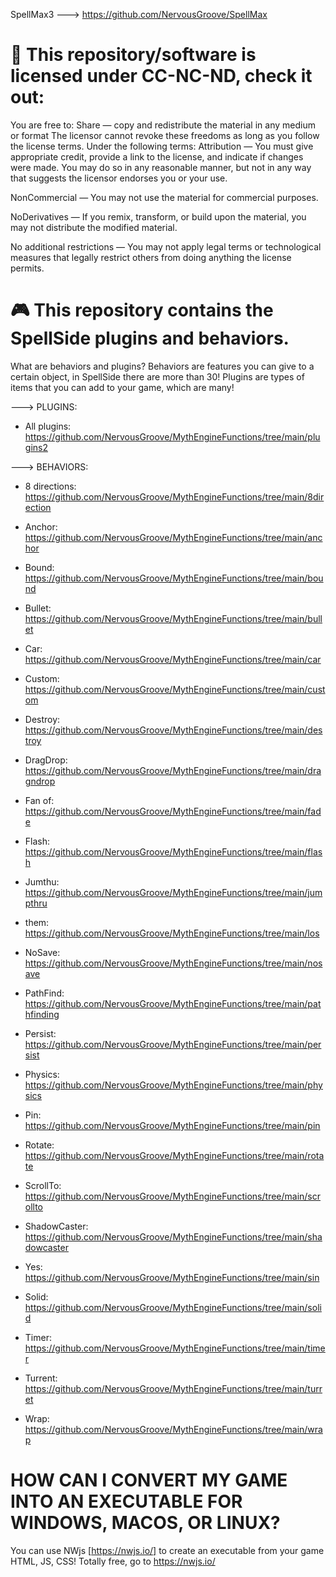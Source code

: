 SpellMax3 ---> https://github.com/NervousGroove/SpellMax

# 📜 This repository/software is licensed under CC-NC-ND, check it out:

You are free to:
Share — copy and redistribute the material in any medium or format
The licensor cannot revoke these freedoms as long as you follow the license terms.
Under the following terms:
Attribution — You must give appropriate credit, provide a link to the license, and indicate if changes were made. You may do so in any reasonable manner, but not in any way that suggests the licensor endorses you or your use.

NonCommercial — You may not use the material for commercial purposes.

NoDerivatives — If you remix, transform, or build upon the material, you may not distribute the modified material.

No additional restrictions — You may not apply legal terms or technological measures that legally restrict others from doing anything the license permits.

# 🎮 This repository contains the SpellSide plugins and behaviors. 
What are behaviors and plugins? Behaviors are features you can give to a certain object, in SpellSide there are more than 30! Plugins are types of items that you can add to your game, which are many!

---> PLUGINS:
- All plugins: https://github.com/NervousGroove/MythEngineFunctions/tree/main/plugins2

---> BEHAVIORS:
- 8 directions:
https://github.com/NervousGroove/MythEngineFunctions/tree/main/8direction

- Anchor:
https://github.com/NervousGroove/MythEngineFunctions/tree/main/anchor

- Bound:
https://github.com/NervousGroove/MythEngineFunctions/tree/main/bound

- Bullet:
https://github.com/NervousGroove/MythEngineFunctions/tree/main/bullet

- Car:
https://github.com/NervousGroove/MythEngineFunctions/tree/main/car

- Custom:
https://github.com/NervousGroove/MythEngineFunctions/tree/main/custom

- Destroy:
https://github.com/NervousGroove/MythEngineFunctions/tree/main/destroy

- DragDrop:
https://github.com/NervousGroove/MythEngineFunctions/tree/main/dragndrop

- Fan of:
https://github.com/NervousGroove/MythEngineFunctions/tree/main/fade

- Flash:
https://github.com/NervousGroove/MythEngineFunctions/tree/main/flash

- Jumthu:
https://github.com/NervousGroove/MythEngineFunctions/tree/main/jumpthru

- them:
https://github.com/NervousGroove/MythEngineFunctions/tree/main/los

- NoSave:
https://github.com/NervousGroove/MythEngineFunctions/tree/main/nosave

- PathFind:
https://github.com/NervousGroove/MythEngineFunctions/tree/main/pathfinding

- Persist:
https://github.com/NervousGroove/MythEngineFunctions/tree/main/persist

- Physics:
https://github.com/NervousGroove/MythEngineFunctions/tree/main/physics

- Pin:
https://github.com/NervousGroove/MythEngineFunctions/tree/main/pin

- Rotate:
https://github.com/NervousGroove/MythEngineFunctions/tree/main/rotate

- ScrollTo:
https://github.com/NervousGroove/MythEngineFunctions/tree/main/scrollto

- ShadowCaster:
https://github.com/NervousGroove/MythEngineFunctions/tree/main/shadowcaster

- Yes:
https://github.com/NervousGroove/MythEngineFunctions/tree/main/sin

- Solid:
https://github.com/NervousGroove/MythEngineFunctions/tree/main/solid

- Timer:
https://github.com/NervousGroove/MythEngineFunctions/tree/main/timer

- Turrent:
https://github.com/NervousGroove/MythEngineFunctions/tree/main/turret

- Wrap:
https://github.com/NervousGroove/MythEngineFunctions/tree/main/wrap

# HOW CAN I CONVERT MY GAME INTO AN EXECUTABLE FOR WINDOWS, MACOS, OR LINUX?
You can use NWjs [https://nwjs.io/] to create an executable from your game HTML, JS, CSS! Totally free, go to https://nwjs.io/

